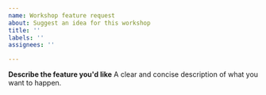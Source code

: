 ```yaml
---
name: Workshop feature request
about: Suggest an idea for this workshop
title: ''
labels: ''
assignees: ''

---
```


**Describe the feature you'd like**
A clear and concise description of what you want to happen.
